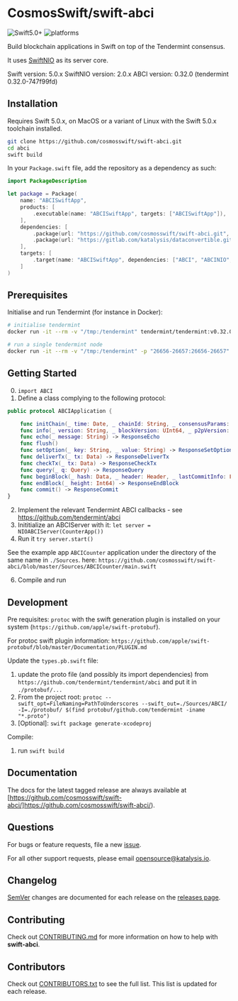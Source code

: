 # CosmosSwift/swift-abci
![Swift5.0+](https://img.shields.io/badge/Swift-5.0+-blue.svg)
![platforms](https://img.shields.io/badge/platforms-macOS%20%7C%20linux-orange.svg)

Build blockchain applications in Swift on top of the Tendermint consensus.

It uses [SwiftNIO](https://github.com/apple/swift-nio) as its server core.

Swift version: 5.0.x
SwiftNIO version: 2.0.x
ABCI version: 0.32.0 (tendermint 0.32.0-747f99fd)


## Installation

Requires Swift 5.0.x, on MacOS or a variant of Linux with the Swift 5.0.x toolchain installed.

``` bash
git clone https://github.com/cosmosswift/swift-abci.git
cd abci
swift build
```

In your `Package.swift` file, add the repository as a dependency as such:
``` swift
import PackageDescription

let package = Package(
    name: "ABCISwiftApp",
    products: [
        .executable(name: "ABCISwiftApp", targets: ["ABCISwiftApp"]),
    ],
    dependencies: [
        .package(url: "https://github.com/cosmosswift/swift-abci.git", from: "1.0.0"),
        .package(url: "https://gitlab.com/katalysis/dataconvertible.git", from: "0.1.0"),
    ],
    targets: [
        .target(name: "ABCISwiftApp", dependencies: ["ABCI", "ABCINIO", "DataConvertible"]),
    ]
)
```

## Prerequisites

Initialise and run Tendermint (for instance in Docker):
```bash
# initialise tendermint
docker run -it --rm -v "/tmp:/tendermint" tendermint/tendermint:v0.32.0 init

# run a single tendermint node
docker run -it --rm -v "/tmp:/tendermint" -p "26656-26657:26656-26657"  tendermint/tendermint:v0.32.0 node --proxy_app="tcp://host.docker.internal:26658"
```

## Getting Started

0. `import ABCI`
1. Define a class complying to the following protocol:
``` swift
public protocol ABCIApplication {

    func initChain(_ time: Date, _ chainId: String, _ consensusParams: ConsensusParams, _ updates: [ValidatorUpdate], _ appStateBytes: Data) -> ResponseInitChain
    func info(_ version: String, _ blockVersion: UInt64, _ p2pVersion: UInt64) -> ResponseInfo
    func echo(_ message: String) -> ResponseEcho
    func flush()
    func setOption(_ key: String, _ value: String) -> ResponseSetOption
    func deliverTx(_ tx: Data) -> ResponseDeliverTx
    func checkTx(_ tx: Data) -> ResponseCheckTx
    func query(_ q: Query) -> ResponseQuery
    func beginBlock(_ hash: Data, _ header: Header, _ lastCommitInfo: LastCommitInfo, _ byzantineValidators: [Evidence]) -> ResponseBeginBlock
    func endBlock(_ height: Int64) -> ResponseEndBlock
    func commit() -> ResponseCommit
}
```
2. Implement the relevant Tendermint ABCI callbacks - see https://github.com/tendermint/abci
3. Inititialize an ABCIServer with it:
`let server = NIOABCIServer(CounterApp())`
4. Run it
`try server.start()`


See the example app `ABCICounter` application under the directory of the same name in `./Sources`.
here: `https://github.com/cosmosswift/swift-abci/blob/master/Sources/ABCICounter/main.swift`

6. Compile and run

## Development

Pre requisites: `protoc` with the swift generation plugin is installed on your system (`https://github.com/apple/swift-protobuf`).

For protoc swift plugin information: `https://github.com/apple/swift-protobuf/blob/master/Documentation/PLUGIN.md`

Update the `types.pb.swift` file:
1. update the proto file (and possibly its import dependencies) from  `https://github.com/tendermint/tendermint/abci` and put it in `./protobuf/...`
2. From the project root: `protoc --swift_opt=FileNaming=PathToUnderscores --swift_out=./Sources/ABCI/ -I=./protobuf/ $(find protobuf/github.com/tendermint -iname "*.proto")`
3. [Optional]: `swift package generate-xcodeproj`

Compile:
1. run `swift build`

## Documentation

The docs for the latest tagged release are always available at [https://github.com/cosmosswift/swift-abci/]https://github.com/cosmosswift/swift-abci/).

## Questions

For bugs or feature requests, file a new [issue](https://github.com/cosmosswift/swift-abci/issues).

For all other support requests, please email [opensource@katalysis.io](mailto:opensource@katalysis.io).

## Changelog

[SemVer](https://semver.org/) changes are documented for each release on the [releases page](https://github.com/cosmosswift/swift-abci/-/releases).

## Contributing

Check out [CONTRIBUTING.md](https://github.com/cosmosswift/swift-abci/blob/master/CONTRIBUTING.md) for more information on how to help with **swift-abci**.

## Contributors

Check out [CONTRIBUTORS.txt](https://github.com/cosmosswift/swift-abci/blob/master/CONTRIBUTORS.txt) to see the full list. This list is updated for each release.
